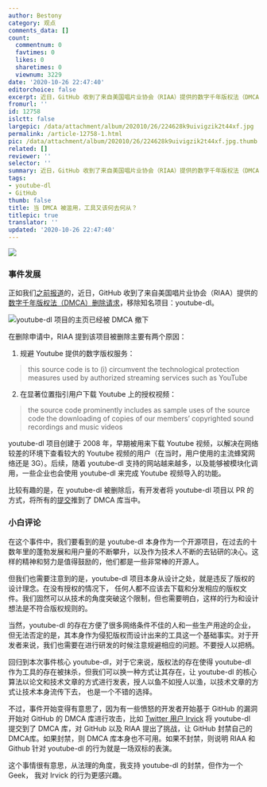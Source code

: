 ```yaml
---
author: Bestony
category: 观点
comments_data: []
count:
  commentnum: 0
  favtimes: 0
  likes: 0
  sharetimes: 0
  viewnum: 3229
date: '2020-10-26 22:47:40'
editorchoice: false
excerpt: 近日，GitHub 收到了来自美国唱片业协会（RIAA）提供的数字千年版权法（DMCA）删除请求，移除知名项目：youtube-dl。
fromurl: ''
id: 12758
islctt: false
largepic: /data/attachment/album/202010/26/224628k9uivigzik2t44xf.jpg
permalink: /article-12758-1.html
pic: /data/attachment/album/202010/26/224628k9uivigzik2t44xf.jpg.thumb.jpg
related: []
reviewer: ''
selector: ''
summary: 近日，GitHub 收到了来自美国唱片业协会（RIAA）提供的数字千年版权法（DMCA）删除请求，移除知名项目：youtube-dl。
tags:
- youtube-dl
- GitHub
thumb: false
title: 当 DMCA 被滥用，工具又该何去何从？
titlepic: true
translator: ''
updated: '2020-10-26 22:47:40'
---
```


![](/data/attachment/album/202010/26/224628k9uivigzik2t44xf.jpg)


### 事件发展


正如我们[之前报道](/article-12749-1.html)的，近日，GitHub 收到了来自美国唱片业协会（RIAA）提供的[数字千年版权法（DMCA）](https://zh.wikipedia.org/wiki/%E6%95%B8%E5%AD%97%E5%8D%83%E5%B9%B4%E7%89%88%E6%AC%8A%E6%B3%95)[删除请求](https://github.com/github/dmca/blob/master/2020/10/2020-10-23-RIAA.md)，移除知名项目：youtube-dl。


![youtube-dl 项目的主页已经被 DMCA 撤下](/data/attachment/album/202010/26/221921kl3s33l7x33zllid.png)


在删除申请中，RIAA 提到该项目被删除主要有两个原因： 


1. 规避 Youtube 提供的数字版权服务：

> this source code is to (i) circumvent the technological protection measures used by authorized streaming services such as YouTube
2. 在显著位置指引用户下载 Youtube 上的授权视频：  


> the source code prominently includes as sample uses of the source code the downloading of copies of our members’ copyrighted sound recordings and music videos


youtube-dl 项目创建于 2008 年，早期被用来下载 Youtube 视频，以解决在网络较差的环境下查看较大的 Youtube 视频的用户（在当时，用户使用的主流蜂窝网络还是 3G）。后续，随着 youtube-dl 支持的网站越来越多，以及能够被模块化调用，一些企业也会使用 youtube-dl 来完成 Youtube 视频导入的功能。


比较有趣的是，在 youtube-dl 被删除后，有开发者将 youtube-dl 项目以 PR 的方式，将所有的[提交](https://github.com/github/dmca/pull/8142/commits)推到了 DMCA 库当中。


### 小白评论


在这个事件中，我们要看到的是 youtube-dl 本身作为一个开源项目，在过去的十数年里的蓬勃发展和用户量的不断攀升，以及作为技术人不断的去钻研的决心。这样的精神和努力是值得鼓励的，他们都是一些非常棒的开源人。 


但我们也需要注意到的是，youtube-dl 项目本身从设计之处，就是违反了版权的设计理念。在没有授权的情况下， 任何人都不应该去下载和分发相应的版权文件。我们固然可以从技术的角度突破这个限制，但也需要明白，这样的行为和设计想法是不符合版权规则的。 


当然，youtube-dl 的存在方便了很多网络条件不佳的人和一些生产用途的企业，但无法否定的是，其本身作为侵犯版权而设计出来的工具这一个基础事实。对于开发者来说，我们也需要在进行研发的时候注意规避相应的问题。不要授人以把柄。


回归到本次事件核心 youtube-dl，对于它来说，版权法的存在使得 youtube-dl 作为工具的存在被抹杀，但我们可以换一种方式让其存在，让 youtube-dl 的核心算法以论文和技术文章的方式进行发表，授人以鱼不如授人以渔，以技术文章的方式让技术本身流传下去， 也是一个不错的选择。


不过，事件开始变得有意思了，因为有一些愤怒的开发者开始基于 GitHub 的漏洞开始对 GitHub 的 DMCA 库进行攻击，比如 [Twitter 用户 lrvick](https://twitter.com/lrvick/status/1319729448166580227) 将 youtube-dl 提交到了 DMCA 库，对 GitHub 以及 RIAA 提出了挑战，让 GitHub 封禁自己的 DMCA库。如果封禁，则 DMCA 库本身也不可用。如果不封禁，则说明 RIAA 和 Github 针对 youtube-dl 的行为就是一场双标的表演。


这个事情很有意思，从法理的角度，我支持 youtube-dl 的封禁，但作为一个 Geek， 我对 Irvick 的行为更感兴趣。